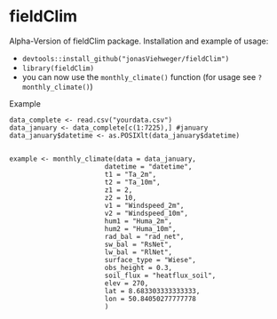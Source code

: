 # fieldClim
Alpha-Version of fieldClim package.
Installation and example of usage:
  * `devtools::install_github("jonasViehweger/fieldClim")`
  * `library(fieldClim)`
  * you can now use the `monthly_climate()` function (for usage see `?monthly_climate()`)
  
Example

    data_complete <- read.csv("yourdata.csv")
    data_january <- data_complete[c(1:7225),] #january
    data_january$datetime <- as.POSIXlt(data_january$datetime)


    example <- monthly_climate(data = data_january,
                            datetime = "datetime",
                            t1 = "Ta_2m",
                            t2 = "Ta_10m",
                            z1 = 2,
                            z2 = 10,
                            v1 = "Windspeed_2m",
                            v2 = "Windspeed_10m",
                            hum1 = "Huma_2m",
                            hum2 = "Huma_10m",
                            rad_bal = "rad_net",
                            sw_bal = "RsNet",
                            lw_bal = "RlNet",
                            surface_type = "Wiese",
                            obs_height = 0.3,
                            soil_flux = "heatflux_soil",
                            elev = 270,
                            lat = 8.683303333333333,
                            lon = 50.84050277777778
                            )
